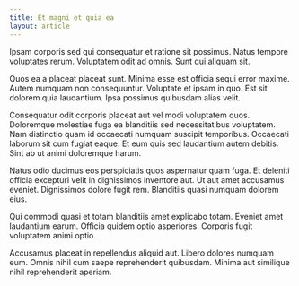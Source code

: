 ```yaml
---
title: Et magni et quia ea
layout: article
---
```

Ipsam corporis sed qui consequatur et ratione sit possimus. Natus tempore voluptates rerum. Voluptatem odit ad omnis. Sunt qui aliquam sit.

Quos ea a placeat placeat sunt. Minima esse est officia sequi error maxime. Autem numquam non consequuntur. Voluptate et ipsam in quo. Est sit dolorem quia laudantium. Ipsa possimus quibusdam alias velit.

Consequatur odit corporis placeat aut vel modi voluptatem quos. Doloremque molestiae fuga ea blanditiis sed necessitatibus voluptatem. Nam distinctio quam id occaecati numquam suscipit temporibus. Occaecati laborum sit cum fugiat eaque. Et eum quis sed laudantium autem debitis. Sint ab ut animi doloremque harum.

Natus odio ducimus eos perspiciatis quos aspernatur quam fuga. Et deleniti officia excepturi velit in dignissimos inventore aut. Ut aut amet accusamus eveniet. Dignissimos dolore fugit rem. Blanditiis quasi numquam dolorem eius.

Qui commodi quasi et totam blanditiis amet explicabo totam. Eveniet amet laudantium earum. Officia quidem optio asperiores. Corporis fugit voluptatem animi optio.

Accusamus placeat in repellendus aliquid aut. Libero dolores numquam eum. Omnis nihil cum saepe reprehenderit quibusdam. Minima aut similique nihil reprehenderit aperiam.
